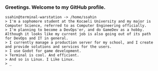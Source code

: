 ### Greetings. Welcome to my GitHub profile.

```
ssahin@terminal-warstation -> /home/ssahin
> I'm a sophomore student at the Kocaeli University and my major is Computer Science, referred to as Computer Engineering officially.
> I'm planning to become a DevOps'er, and do GameDev as a hobby. Although it looks like my current job is also going out of its path for DevOps and IT in general.
> I currently manage a production server for my school, and I create and provide solutions and services for the users.
> I use Godot for game development.
> Terminal is cool. And efficient.
> And so is Linux. I Like Linux.
> _
```

<!--
**SametAhmetSahin/SametAhmetSahin** is a ✨ _special_ ✨ repository because its `README.md` (this file) appears on your GitHub profile.

Here are some ideas to get you started:

- 🔭 I’m currently working on ...
- 🌱 I’m currently learning ...
- 👯 I’m looking to collaborate on ...
- 🤔 I’m looking for help with ...
- 💬 Ask me about ...
- 📫 How to reach me: ...
- 😄 Pronouns: ...
- ⚡ Fun fact: ...
-->
